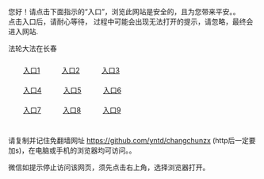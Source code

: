 您好！请点击下面指示的“入口”，浏览此网站是安全的，且为您带来平安。。 <br/>
点击入口后，请耐心等待， 过程中可能会出现无法打开的提示，请忽略，最终会进入网站. </br>

法轮大法在长春<br/>
<div style="padding:10px"><a style="margin:20px" target="_blank" href="https://d3cm6i1vnsr5a3.cloudfront.net/2Qpsp?ngyvihh" id="ccLink1" rel="nofollow">入口1</a> <a target="_blank" style="margin:20px" href="https://d3fzkgc1g56mwy.cloudfront.net/2Qpsp?gvnadewx" id="ccLink2" rel="nofollow">入口2</a> <a style="margin:20px" target="_blank" href="https://duixa5j8e1xys.cloudfront.net/2Qpsp?eryqzpy" id="ccLink3" rel="nofollow">入口3</a></div>

<div style="padding:10px" ><a style="margin:20px" target="_blank" href="https://d3cm6i1vnsr5a3.cloudfront.net/2Qpsp?ngyvihh" id="ccLink4" rel="nofollow">入口4</a> <a style="margin:20px" href="https://d3fzkgc1g56mwy.cloudfront.net/2Qpsp?gvnadewx" target="_blank" id="ccLink5" rel="nofollow">入口5</a> <a style="margin:20px" href="https://duixa5j8e1xys.cloudfront.net/2Qpsp?eryqzpy" target="_blank" id="ccLink6" rel="nofollow">入口6</a></div>

<div style="padding:10px"><a style="margin:20px" target="_blank" href="https://d3cm6i1vnsr5a3.cloudfront.net/2Qpsp?ngyvihh" id="ccLink7" rel="nofollow">入口7</a> <a style="margin:20px" href="https://d3fzkgc1g56mwy.cloudfront.net/2Qpsp?gvnadewx" target="_blank" id="ccLink8" rel="nofollow">入口8</a> <a style="margin:20px" target="_blank" href="https://duixa5j8e1xys.cloudfront.net/2Qpsp?eryqzpy" id="ccLink9" rel="nofollow">入口9</a></div>

<br/>



请复制并记住免翻墙网址 https://github.com/yntd/changchunzx (http后一定要加s)，在电脑或手机的浏览器均可访问。。<br/>

微信如提示停止访问该网页，须先点击右上角，选择浏览器打开。
